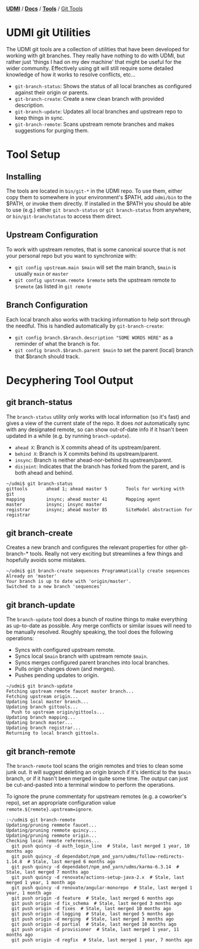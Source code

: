 [**UDMI**](../../) / [**Docs**](../) / [**Tools**](./) / [Git Tools](#)

# UDMI git Utilities

The UDMI git tools are a collection of utilities that have been developed for working
with git branches. They really have nothing to do with UDMI, but rather just
'things I had on my dev machine' that might be useful for the wider community. Effectively
using git will still require some detailed knowledge of how it works to resolve conflicts,
etc...

* `git-branch-status`: Shows the status of all local branches as configured against their origin or parents.
* `git-branch-create`: Create a new clean branch with provided description.
* `git-branch-update`: Updates all local branches and upstream repo to keep things in sync.
* `git-branch-remote`: Scans upstream remote branches and makes suggestions for purging them.

# Tool Setup

## Installing

The tools are located in `bin/git-*` in the UDMI repo. To use them, either copy them to somewhere
in your environment's $PATH, add `udmi/bin` to the $PATH, or invoke them directly. If installed
in the $PATH you should be able to use (e.g.) either `git branch-status` or `git branch-status`
from anywhere, or `bin/git-branchstatus` to access them direct.

## Upstream Configuration

To work with upstream remotes, that is some canonical source that is not your personal repo but
you want to synchronize with:

* `git config upstream.main $main` will set the main branch, `$main` is usually `main` or `master`
* `git config upstream.remote $remote` sets the upstream remote to `$remote` (as listed in `git remote`

## Branch Configuration

Each local branch also works with tracking information to help sort through the needful. This is
handled automatically by `git-branch-create`:

* `git config branch.$branch.description "SOME WORDS HERE"` as a reminder of what the branch is for.
* `git config branch.$branch.parent $main` to set the parent (local) branch that $branch should track.

# Decyphering Tool Output

## git branch-status

The `branch-status` utility only works with local information (so it's fast) and gives a view of
the current state of the repo. It does _not_ automatically sync with any designated remote, so can
show out-of-date info if it hsan't been updated in a while (e.g. by running `branch-update`).

* `ahead X`: Branch is X commits ahead of its upstream/parent.
* `behind X`: Branch is X commits behind its upstream/parent.
* `insync`: Branch is neither ahead-nor-behind its upstream/parent.
* `disjoint`: Indicates that the branch has forked from the parent, and is both ahead and behind.

```
~/udmi$ git branch-status 
gittools       ahead 1; ahead master 5       Tools for working with git
mapping        insync; ahead master 41       Mapping agent
master         insync; insync master
registrar      insync; ahead master 85       SiteModel abstraction for registrar
```

## git branch-create

Creates a new branch and configures the relevant properties for other git-branch-* tools. Really
not very exciting but streamlines a few things and hopefully avoids some mistakes.

```
~/udmi$ git branch-create sequences Programmatically create sequences
Already on 'master'
Your branch is up to date with 'origin/master'.
Switched to a new branch 'sequences'
```

## git branch-update

The `branch-update` tool does a bunch of routine things to make everything as up-to-date as possible.
Any merge conflicts or similar issues will need to be manually resolved. Roughly speaking, the tool
does the following operations:
* Syncs with configured upstream remote.
* Syncs local `$main` branch with upstream remote `$main`.
* Syncs merges configured parent branches into local branches.
* Pulls origin changes down (and merges).
* Pushes pending updates to origin.

```
~/udmi$ git branch-update
Fetching upstream remote faucet master branch...
Fetching upstream origin...
Updating local master branch...
Updating branch gittools...
  Push to upstream origin/gittools...
Updating branch mapping...
Updating branch master...
Updating branch registrar...
Returning to local branch gittools.
```

## git branch-remote

The `branch-remote` tool scans the origin remotes and tries to clean some junk out. It will
suggest deleting an origin branch if it's identical to the `$main` branch, or if it
hasn't been merged in quite some time. The output can just be cut-and-pasted into a terminal
window to perform the operations.

To ignore the prune commentaty for upstream remotes (e.g. a coworker's repo), set an appropriate
configuration value `remote.${remote}.upstream=ignore`.

```
:~/udmi$ git branch-remote
Updating/pruning remmote faucet...
Updating/pruning remmote quincy...
Updating/pruning remmote origin...
Checking local remote references...
  git push quincy -d auth_login_line  # Stale, last merged 1 year, 10 months ago
  git push quincy -d dependabot/npm_and_yarn/udms/follow-redirects-1.14.8  # Stale, last merged 6 months ago
  git push quincy -d dependabot/npm_and_yarn/udms/karma-6.3.14  # Stale, last merged 7 months ago
  git push quincy -d renovate/actions-setup-java-2.x  # Stale, last merged 1 year, 1 month ago
  git push quincy -d renovate/angular-monorepo  # Stale, last merged 1 year, 1 month ago
  git push origin -d feature  # Stale, last merged 6 months ago
  git push origin -d fix_schema  # Stale, last merged 3 months ago
  git push origin -d fixes  # Stale, last merged 10 months ago
  git push origin -d logging  # Stale, last merged 5 months ago
  git push origin -d merging  # Stale, last merged 3 months ago
  git push origin -d partial  # Stale, last merged 10 months ago
  git push origin -d provisioner  # Stale, last merged 1 year, 11 months ago
  git push origin -d regfix  # Stale, last merged 1 year, 7 months ago
```
